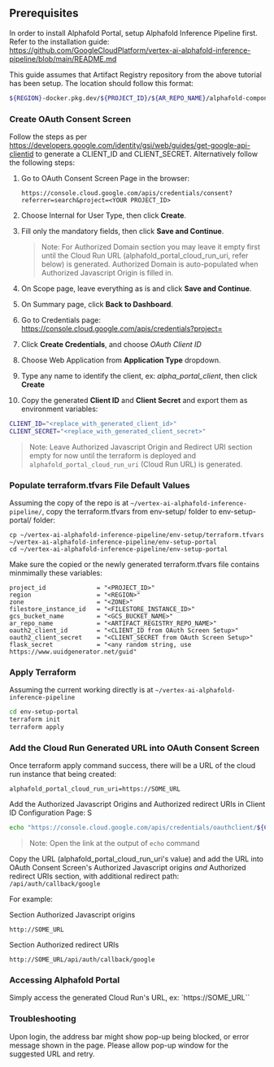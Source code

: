## Prerequisites
   In order to install Alphafold Portal, setup Alphafold Inference Pipeline first. Refer to the installation guide: https://github.com/GoogleCloudPlatform/vertex-ai-alphafold-inference-pipeline/blob/main/README.md

   This guide assumes that Artifact Registry repository from the above tutorial has been setup. The location should follow this format:
   
   ```sh
   ${REGION}-docker.pkg.dev/${PROJECT_ID}/${AR_REPO_NAME}/alphafold-components
   ```
   

### Create OAuth Consent Screen
   Follow the steps as per https://developers.google.com/identity/gsi/web/guides/get-google-api-clientid to generate a CLIENT_ID and CLIENT_SECRET. Alternatively follow the following steps:

1. Go to OAuth Consent Screen Page in the browser:
   ```
   https://console.cloud.google.com/apis/credentials/consent?referrer=search&project=<YOUR PROJECT_ID>
   ```

2. Choose Internal for User Type, then click **Create**.
3. Fill only the mandatory fields, then click **Save and Continue**.

   > Note: For Authorized Domain section you may leave it empty first until the Cloud Run URL (alphafold_portal_cloud_run_uri, refer below) is generated. Authorized Domain is auto-populated when Authorized Javascript Origin is filled in.

4. On Scope page, leave everything as is and click **Save and Continue**.
5. On Summary page, click **Back to Dashboard**.
6. Go to Credentials page: https://console.cloud.google.com/apis/credentials?project=<YOUR PROJECT_ID>
7. Click **Create Credentials**, and choose _OAuth Client ID_
8. Choose Web Application from **Application Type** dropdown.
9. Type any name to identify the client, ex: _alpha_portal_client_, then click **Create**
10. Copy the generated **Client ID** and **Client Secret** and export them as environment variables:
   
   ```sh
   CLIENT_ID="<replace_with_generated_client_id>"
   CLIENT_SECRET="<replace_with_generated_client_secret>"
   ```
   > Note: Leave Authorized Javascript Origin and Redirect URI section empty for now until the terraform is deployed and `alphafold_portal_cloud_run_uri` (Cloud Run URL) is generated.


### Populate terraform.tfvars File Default Values

Assuming the copy of the repo is at `~/vertex-ai-alphafold-inference-pipeline/`, copy the terraform.tfvars from env-setup/ folder to env-setup-portal/ folder:

```
cp ~/vertex-ai-alphafold-inference-pipeline/env-setup/terraform.tfvars ~/vertex-ai-alphafold-inference-pipeline/env-setup-portal
cd ~/vertex-ai-alphafold-inference-pipeline/env-setup-portal
```

Make sure the copied or the newly generated terraform.tfvars file contains minmimally these variables:

```
project_id              = "<PROJECT_ID>"
region                  = "<REGION>"
zone                    = "<ZONE>"
filestore_instance_id   = "<FILESTORE_INSTANCE_ID>"
gcs_bucket_name         = "<GCS_BUCKET_NAME>"
ar_repo_name            = "<ARTIFACT_REGISTRY_REPO_NAME>"
oauth2_client_id        = "<CLIENT_ID from OAuth Screen Setup>"
oauth2_client_secret    = "<CLIENT_SECRET from OAuth Screen Setup>"
flask_secret            = "<any random string, use https://www.uuidgenerator.net/guid"
```

### Apply Terraform

Assuming the current working directly is at `~/vertex-ai-alphafold-inference-pipeline`

```sh
cd env-setup-portal
terraform init
terraform apply
```

### Add the Cloud Run Generated URL into OAuth Consent Screen

Once terraform apply command success, there will be a URL of the cloud run instance that being created:

```
alphafold_portal_cloud_run_uri=https://SOME_URL
```

Add the Authorized Javascript Origins and Authorized redirect URIs in Client ID Configuration Page:
S
```sh
echo "https://console.cloud.google.com/apis/credentials/oauthclient/${CLIENT_ID}?project=${PROJECT_ID}"
```
> Note: Open the link at the output of `echo` command


Copy the URL (alphafold_portal_cloud_run_uri's value) and add the URL into OAuth Consent Screen's Authorized Javascript origins
*and* Authorized redirect URIs section, with additional redirect path: `/api/auth/callback/google`

For example: 

Section Authorized Javascript origins

```
http://SOME_URL
```

Section Authorized redirect URIs

```
http://SOME_URL/api/auth/callback/google
```


### Accessing Alphafold Portal

Simply access the generated Cloud Run's URL, ex: `https://SOME_URL``

### Troubleshooting

Upon login, the address bar might show pop-up being blocked, or error message shown in the page. Please allow pop-up window for the suggested URL and retry.